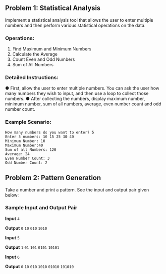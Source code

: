 ## Problem 1: Statistical Analysis

Implement a statistical analysis tool that allows the user to enter multiple numbers and then
perform various statistical operations on the data.

### Operations:

1. Find Maximum and Minimum Numbers
2. Calculate the Average
3. Count Even and Odd Numbers
4. Sum of All Numbers

### Detailed Instructions:

● First, allow the user to enter multiple numbers. You can ask the user how many
numbers they wish to input, and then use a loop to collect those numbers.
● After collecting the numbers, display maximum number, minimum number, sum of all
numbers, average, even number count and odd number count.

### Example Scenario:

```
How many numbers do you want to enter? 5
Enter 5 numbers: 10 15 25 30 40
Minimum Number: 10
Maximum Number:40
Sum of all Numbers: 120
Average: 24
Even Number Count: 3
Odd Number Count: 2
```

## Problem 2: Pattern Generation

Take a number and print a pattern. See the input and output pair given below:

### Sample Input and Output Pair

**Input**
`4`

**Output**
`0`
`10`
`010`
`1010`

**Input**
`5`

**Output**
`1`
`01`
`101`
`0101`
`10101`

**Input**
`6`

**Output**
`0`
`10`
`010`
`1010`
`01010`
`101010`
